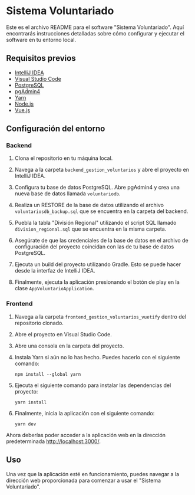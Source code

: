 # Sistema Voluntariado

Este es el archivo README para el software "Sistema Voluntariado". Aquí encontrarás instrucciones detalladas sobre cómo configurar y ejecutar el software en tu entorno local.

## Requisitos previos

- [IntelliJ IDEA](https://www.jetbrains.com/idea/)
- [Visual Studio Code](https://code.visualstudio.com/)
- [PostgreSQL](https://www.postgresql.org/)
- [pgAdmin4](https://www.pgadmin.org/)
- [Yarn](https://yarnpkg.com/)
- [Node.js](https://nodejs.org/)
- [Vue.js](https://vuejs.org/)

## Configuración del entorno

### Backend

1. Clona el repositorio en tu máquina local.

2. Navega a la carpeta `backend_gestion_voluntarios` y abre el proyecto en IntelliJ IDEA.

3. Configura tu base de datos PostgreSQL. Abre pgAdmin4 y crea una nueva base de datos llamada `voluntariodb`.

4. Realiza un RESTORE de la base de datos utilizando el archivo `voluntariosdb_backup.sql` que se encuentra en la carpeta del backend.

5. Puebla la tabla "División Regional" utilizando el script SQL llamado `division_regional.sql` que se encuentra en la misma carpeta.

6. Asegúrate de que las credenciales de la base de datos en el archivo de configuración del proyecto coincidan con las de tu base de datos PostgreSQL.

7. Ejecuta un build del proyecto utilizando Gradle. Esto se puede hacer desde la interfaz de IntelliJ IDEA.

8. Finalmente, ejecuta la aplicación presionando el botón de play en la clase `AppVoluntarioApplication`.

### Frontend

1. Navega a la carpeta `frontend_gestion_voluntarios_vuetify` dentro del repositorio clonado.

2. Abre el proyecto en Visual Studio Code.

3. Abre una consola en la carpeta del proyecto.

4. Instala Yarn si aún no lo has hecho. Puedes hacerlo con el siguiente comando:

    ```
    npm install --global yarn
    ```

5. Ejecuta el siguiente comando para instalar las dependencias del proyecto:

    ```
    yarn install
    ```

6. Finalmente, inicia la aplicación con el siguiente comando:

    ```
    yarn dev
    ```

Ahora deberías poder acceder a la aplicación web en la dirección predeterminada [http://localhost:3000/](http://localhost:3000/).

## Uso

Una vez que la aplicación esté en funcionamiento, puedes navegar a la dirección web proporcionada para comenzar a usar el "Sistema Voluntariado".
